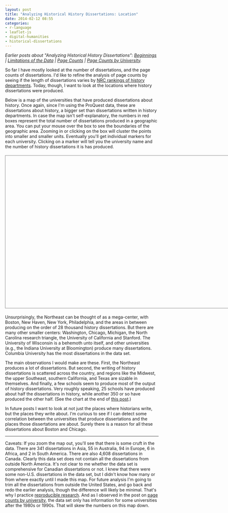 ```yaml
---
layout: post
title: "Analyzing Historical History Dissertations: Location"
date: 2014-02-12 08:55
categories: 
- r-language
- leaflet-js
- digital-humanities
- historical-dissertations
---
```


*Earlier posts about "Analyzing Historical History Dissertations": 
[Beginnings][] | [Limitations of the Data][] | [Page Counts][] | [Page 
  Counts by University][].*

So far I have mostly looked at the number of dissertations, and the page
counts of dissertations. I'd like to refine the analysis of page counts
by seeing if the length of dissertations varies by [NRC rankings of
history departments][].  Today, though, I want to look at the locations
where history dissertations were produced.

Below is a map of the universities that have produced dissertations
about history. Once again, since I'm using the ProQuest data, these are
dissertations about history, a bigger set than dissertations written in
history departments. In case the map isn't self-explanatory, the numbers
in red boxes represent the total number of dissertations produced in a
geographic area. You can put your mouse over the box to see the
boundaries of the geographic area. Zooming in or clicking on the box
will cluster the points into smaller and smaller units. Eventually
you'll get individual markers for each university. Clicking on a marker
will tell you the university name and the number of history
dissertations it is has produced.

<style>
#map {
  height: 500px;
  width: 800px;
  margin-top: 20px;
  margin-bottom: 20px;
  border: 1px solid gray;
}

#map img {
  border:0;
  -webkit-box-shadow: none;
  box-shadow: none;
}

.mycluster {
  width: 40px;
  background-color: lightcoral;
  text-align: center;
  font-size: 14px;
}
</style>

<script src="//ajax.googleapis.com/ajax/libs/jquery/1.10.2/jquery.min.js"></script>
<script>
$("head").append('<link rel="stylesheet" href="http://cdn.leafletjs.com/leaflet-0.7.2/leaflet.css" />');

$("head").append('<link rel="stylesheet" href="/downloads/historical-dissertations/location/MarkerCluster.Default.css" />');
</script>

<script src="http://cdn.leafletjs.com/leaflet-0.7.2/leaflet.js"></script>
<link rel="stylesheet" href="/downloads/historical-dissertations/location/MarkerCluster.css" />
<script src="/downloads/historical-dissertations/location/leaflet.markercluster-src.js"></script>
<script src="/downloads/historical-dissertations/location/leaflet.geocsv.js"></script>

<div id="map"></div>

<script>
var map = L.map('map');
var osmUrl='http://{s}.tile.openstreetmap.org/{z}/{x}/{y}.png';
var osmAttrib='Map data (c) OpenStreetMap contributors';
var osm = new L.TileLayer(osmUrl, {attribution: osmAttrib});		

// start the map in the center of the United States
map.setView(new L.LatLng(39.8, -95), 4);
map.addLayer(osm);

var markers = new L.MarkerClusterGroup({
  iconCreateFunction: function (cluster) {
    var markers = cluster.getAllChildMarkers();
    var n = 0;
    for (var i = 0; i < markers.length; i++) {
      n += +markers[i].feature.properties["count"];
    }
    return L.divIcon({ html: n, className: 'mycluster', iconSize: L.point(50, 20) });
  },
});

$.get('/downloads/historical-dissertations/location/universities-geocoded.csv', function(csvContents) {
  var geoLayer = L.geoCsv(csvContents, {
    titles: ["","university","count","lon","lat"],
    firstLineTitles: true, 
    fieldSeparator: ',',
    latitudeTitle: 'lat',
    longitudeTitle: 'lon',
    onEachFeature: function (feature, layer) {
      var popup = '';
      popup += "<strong>" + feature.properties["university"] + "</strong>";
      popup += "<br/>";
      popup += "Dissertations about history: "
      popup += feature.properties["count"] + ".";
      layer.bindPopup(popup);
    }
  });
  markers.addLayer(geoLayer);
  map.addLayer(markers);
});
</script>

Unsurprisingly, the Northeast can be thought of as a mega-center, with 
Boston, New Haven, New York, Philadelphia, and the areas in between 
producing on the order of 28 thousand history dissertations. But there 
are many other smaller centers: Washington, Chicago, Michigan, the North 
Carolina research triangle, the University of California and Stanford. 
The University of Wisconsin is a behemoth unto itself, and other 
universities (e.g., the Indiana University at Bloomington) produce many 
dissertations. Columbia University has the most dissertations in the 
data set. 

The main observations I would make are these. First, the Northeast
produces a lot of dissertations. But second, the writing of history
dissertations is scattered across the country, and regions like the
Midwest, the upper Southeast, southern California, and Texas are sizable
in themselves. And finally, a few schools seem to produce most of the
output of history dissertations. Very roughly speaking, 25 schools have
produced about half the dissertations in history, while another 350 or
so have produced the other half. (See the chart at the end of [this
post][].) 

In future posts I want to look at not just the places where historians
write, but the places they write about. I'm curious to see if I can
detect some correlation between the universities that produce
dissertations and the places those dissertations are about. Surely there
is a reason for all these dissertations about Boston and Chicago.

* * * * *

Caveats: If you zoom the map out, you'll see that there is some cruft in
the data. There are 341 dissertations in Asia, 55 in Australia, 94 in
Europe, 6 in Africa, and 2 in South America. There are also 4,608
dissertations in Canada. Clearly this data set does not contain all the
dissertations from outside North America. It's not clear to me whether
the data set is comprehensive for Canadian dissertations or not. I knew
that there were some non-U.S. dissertations in the data set, but I
didn't know how many or from where exactly until I made this map. For
future analysis I'm going to trim all the dissertations from outside the
United States, and go back and redo the earlier analysis, though the
difference will likely be minimal. That's why I practice [reproducible
research][]. And as I observed in the post on [page counts by
university][], the data set only has information for some universities
after the 1980s or 1990s. That will skew the numbers on this map down.

  [reproducible research]: http://christophergandrud.github.io/RepResR-RStudio/
  [Beginnings]: http://lincolnmullen.com/blog/analyzing-historical-history-dissertations-beginnings/
  [Limitations of the Data]: http://lincolnmullen.com/blog/analyzing-historical-history-dissertations-limitations-of-the-data/
  [Page Counts]: http://lincolnmullen.com/blog/analyzing-historical-history-dissertations-page-counts/
  [Page Counts by University]: http://lincolnmullen.com/blog/analyzing-historical-history-dissertations-page-counts-by-university/
  [NRC rankings of history departments]: https://www.historians.org/publications-and-directories/perspectives-on-history/december-2010/nrc-report-provides-data-on-history-doctoral-programs
  [this post]: http://lincolnmullen.com/blog/analyzing-historical-history-dissertations-page-counts-by-university/
  [page counts by university]: http://lincolnmullen.com/blog/analyzing-historical-history-dissertations-page-counts-by-university/

